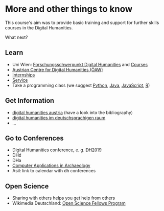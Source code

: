 # More and other things to know

This course's aim was to provide basic training and support for further skills courses in the Digital Humanities.

What next?

## Learn
* Uni Wien: [Forschungsschwerpunkt Digital Humanities](https://fsp-digital-humanities.univie.ac.at/) and [Courses](https://fsp-digital-humanities.univie.ac.at/lehre/)
* [Austrian Centre for Digital Humanities (ÖAW)](https://www.oeaw.ac.at/acdh/)
 * [Internships](https://www.oeaw.ac.at/acdh/team/internships/)
 * [Service](https://www.oeaw.ac.at/acdh/service/)
* Take a programming class (we suggest [Python](https://www.learnpython.org/), [Java](https://www.learnjavaonline.org/), [JavaScript](https://www.w3schools.com/js/), [R](https://www.rstudio.com/online-learning/))

## Get Information
* [digital humanities austria](http://digital-humanities.at/de) (have a look into the bibliography)
* [digital humanities im deutschsprachigen raum](https://dig-hum.de/)
* ...

## Go to Conferences
* Digital Humanities conference, e. g. [DH2019](https://dh2019.adho.org/)
* DHd
* DHa
* [Computer Applications in Archaeology](https://caa-international.org/)
* Asil: link to calendar with dh conferences

## Open Science
* Sharing with others helps you get help from others
* Wikimedia Deutschland: [Open Science Fellows Program](https://en.wikiversity.org/wiki/Wikimedia_Deutschland/Open_Science_Fellows_Program)
